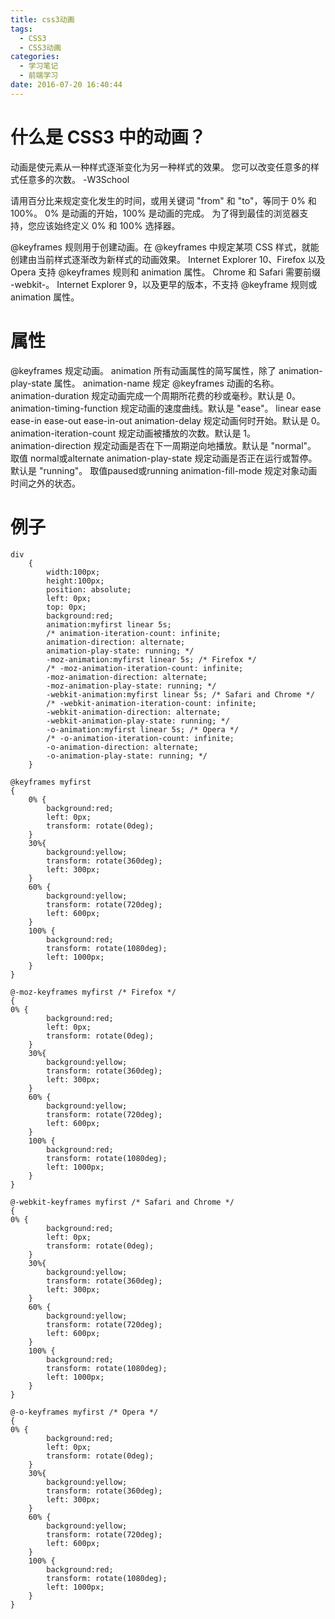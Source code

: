 ```yaml
---
title: css3动画
tags:
  - CSS3
  - CSS3动画
categories:
  - 学习笔记
  - 前端学习
date: 2016-07-20 16:40:44
---
```


# 什么是 CSS3 中的动画？

动画是使元素从一种样式逐渐变化为另一种样式的效果。
您可以改变任意多的样式任意多的次数。
-W3School
<!-- more -->
请用百分比来规定变化发生的时间，或用关键词 "from" 和 "to"，等同于 0% 和 100%。
0% 是动画的开始，100% 是动画的完成。
为了得到最佳的浏览器支持，您应该始终定义 0% 和 100% 选择器。

@keyframes 规则用于创建动画。在 @keyframes 中规定某项 CSS 样式，就能创建由当前样式逐渐改为新样式的动画效果。
Internet Explorer 10、Firefox 以及 Opera 支持 @keyframes 规则和 animation 属性。
Chrome 和 Safari 需要前缀 -webkit-。
Internet Explorer 9，以及更早的版本，不支持 @keyframe 规则或 animation 属性。

# 属性

@keyframes	规定动画。
animation	所有动画属性的简写属性，除了 animation-play-state 属性。	
animation-name	规定 @keyframes 动画的名称。	
animation-duration	规定动画完成一个周期所花费的秒或毫秒。默认是 0。	
animation-timing-function	规定动画的速度曲线。默认是 "ease"。	linear ease ease-in ease-out ease-in-out
animation-delay	规定动画何时开始。默认是 0。	
animation-iteration-count	规定动画被播放的次数。默认是 1。	
animation-direction	规定动画是否在下一周期逆向地播放。默认是 "normal"。	取值 normal或alternate
animation-play-state	规定动画是否正在运行或暂停。默认是 "running"。	取值paused或running
animation-fill-mode	规定对象动画时间之外的状态。

# 例子
	div
		{
			width:100px;
			height:100px;
			position: absolute;
			left: 0px;
			top: 0px;
			background:red;
			animation:myfirst linear 5s;
			/* animation-iteration-count: infinite;
			animation-direction: alternate;
			animation-play-state: running; */
			-moz-animation:myfirst linear 5s; /* Firefox */
			/* -moz-animation-iteration-count: infinite;
			-moz-animation-direction: alternate;
			-moz-animation-play-state: running; */
			-webkit-animation:myfirst linear 5s; /* Safari and Chrome */
			/* -webkit-animation-iteration-count: infinite;
			-webkit-animation-direction: alternate;
			-webkit-animation-play-state: running; */
			-o-animation:myfirst linear 5s; /* Opera */
			/* -o-animation-iteration-count: infinite;
			-o-animation-direction: alternate;
			-o-animation-play-state: running; */
		}

	@keyframes myfirst
	{
		0% {
			background:red;
			left: 0px;
			transform: rotate(0deg);
		}
		30%{
			background:yellow;
			transform: rotate(360deg);
			left: 300px;
		}
		60% {
			background:yellow;
			transform: rotate(720deg);
			left: 600px;
		}
		100% {
			background:red;
			transform: rotate(1080deg);
			left: 1000px;
		}
	}

	@-moz-keyframes myfirst /* Firefox */
	{
	0% {
			background:red;
			left: 0px;
			transform: rotate(0deg);
		}
		30%{
			background:yellow;
			transform: rotate(360deg);
			left: 300px;
		}
		60% {
			background:yellow;
			transform: rotate(720deg);
			left: 600px;
		}
		100% {
			background:red;
			transform: rotate(1080deg);
			left: 1000px;
		}
	}

	@-webkit-keyframes myfirst /* Safari and Chrome */
	{
	0% {
			background:red;
			left: 0px;
			transform: rotate(0deg);
		}
		30%{
			background:yellow;
			transform: rotate(360deg);
			left: 300px;
		}
		60% {
			background:yellow;
			transform: rotate(720deg);
			left: 600px;
		}
		100% {
			background:red;
			transform: rotate(1080deg);
			left: 1000px;
		}
	}

	@-o-keyframes myfirst /* Opera */
	{
	0% {
			background:red;
			left: 0px;
			transform: rotate(0deg);
		}
		30%{
			background:yellow;
			transform: rotate(360deg);
			left: 300px;
		}
		60% {
			background:yellow;
			transform: rotate(720deg);
			left: 600px;
		}
		100% {
			background:red;
			transform: rotate(1080deg);
			left: 1000px;
		}
	}